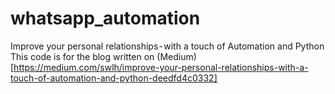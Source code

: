 # whatsapp_automation
Improve your personal relationships - with a touch of Automation and Python
This code is for the blog written on (Medium)[https://medium.com/swlh/improve-your-personal-relationships-with-a-touch-of-automation-and-python-deedfd4c0332]
